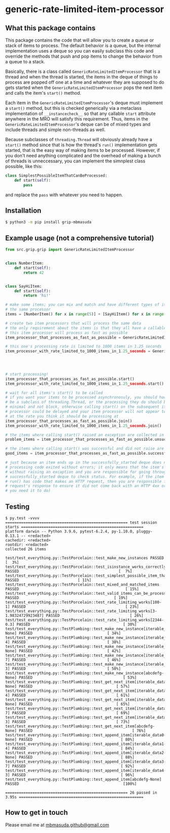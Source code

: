 # generic-rate-limited-item-processor

## What this package contains

This package contains the code that will allow you to create a queue or stack
of items to process. The default behavior is a queue, but the internal implementation
uses a deque so you can easily subclass this code and override the methods that
push and pop items to change the behavior from a queue to a stack.

Basically, there is a class called `GenericRateLimitedItemProcessor` that is a
thread and when the thread is started, the items in the deque of things to process
are popped off one at a time and whatever they are supposed to do gets started
when the `GenericRateLimitedItemProcessor` pops the next item and calls the item's
`start()` method.

Each item in the `GenericRateLimitedItemProcessor`'s deque must implement a `start()`
method, but this is checked generically via a metaclass implementation of
`__instancecheck__` so that any callable `start` attribute anywhere in the MRO will
satisfy this requirement. Thus, items in the `GenericRateLimitedItemProcessor`'s deque
can be of mixed types and include threads and simple non-threads as well.

Because subclasses of `threading.Thread` will obviously already have a `start()` method
since that is how the thread's `run()` implementation gets started, that is the easy
way of making items to be processed. However, if you don't need anything complicated
and the overhead of making a bunch of threads is unneccessary, you can implement the
simnplest class possible, like this:

```python
class SimplestPossibleItemThatCanBeProcessed:
    def start(self):
        pass
```

and replace the `pass` with whatever you need to happen.


## Installation

```bash
$ python3 -m pip install grip-mbmasuda
```


## Example usage (not a comprehensive tutorial)

```python
from src.grip.grip import GenericRateLimitedItemProcessor


class NumberItem:
    def start(self):
        return 42


class SayHiItem:
    def start(self):
        return 'hi!'

# make some items; you can mix and match and have different types of items processed by
# the same processor
items = [NumberItem() for x in range(5)] + [SayHiItem() for x in range(5)]

# create two item processors that will process the same data
# the only requirement about the items is that they all have a callable start() method
# this item processor will process as fast as possible
item_processor_that_processes_as_fast_as_possible = GenericRateLimitedItemProcessor(iterable=items)

# this one's processing rate is limited to 1000 items in 1.25 seconds
item_processor_with_rate_limited_to_1000_items_in_1.25_seconds = GenericRateLimitedItemProcessor(iterable=items,
                                                                                                 num_items=1000,
                                                                                                 num_seconds=1.25)


# start processing!
item_processor_that_processes_as_fast_as_possible.start()
item_processor_with_rate_limited_to_1000_items_in_1.25_seconds.start()

# wait for all items's start() to be called
# if you want your items to be processed asynchronosuly, you should have your items
# be a subclass of threading.Thread, or the processing they do should be extremely
# minimal and not block, otherwise calling start() on the subsequent items in the item
# processor could be delayed and your item processor will not appear to be processing
# at the rate you think it should be processing at
item_processor_that_processes_as_fast_as_possible.join()
item_processor_with_rate_limited_to_1000_items_in_1.25_seconds.join()

# the items where calling start() raised an exception are collected in this deque
problem_items = item_processor_that_processes_as_fast_as_possible.unsuccessfully_started

# the items where calling start() was successful and did not raise are collected in this deque
good_items = item_processor_that_processes_as_fast_as_possible.successfully_started

# just because an item ends up in the successfully_started deque does not mean your item's
# processing code exited without errors; it only means that the item's start() was called
# without raising an excaption and you are responsible for going through the items in the
# successfully_started deque to check status. For example, if the item is a thread whose
# run() has code that makes an HTTP request, then you are responsible for checking the
# request's response to ensure it did not come back with an HTTP 4xx or 5xx (or whatever
# you need it to do)
```


## Testing


```text
$ py.test -vvvv
====================================================== test session starts ======================================================
platform darwin -- Python 3.9.6, pytest-6.2.4, py-1.10.0, pluggy-0.13.1 -- <redacted>
cachedir: <redacted>
rootdir: <redacted>
collected 26 items

test/test_everything.py::TestPorcelain::test_make_new_instances PASSED                                                    [  3%]
test/test_everything.py::TestPorcelain::test_isinstance_works_correctly PASSED                                            [  7%]
test/test_everything.py::TestPorcelain::test_simplest_possible_item_that_can_be_processed PASSED                          [ 11%]
test/test_everything.py::TestPorcelain::test_mixed_and_matched_items PASSED                                               [ 15%]
test/test_everything.py::TestPorcelain::test_valid_items_can_be_processed PASSED                                          [ 19%]
test/test_everything.py::TestPorcelain::test_rate_limiting_works[100-1] PASSED                                            [ 23%]
test/test_everything.py::TestPorcelain::test_rate_limiting_works[3-1.98324729923487] PASSED                               [ 26%]
test/test_everything.py::TestPorcelain::test_rate_limiting_works[2344-0.3] PASSED                                         [ 30%]
test/test_everything.py::TestPlumbing::test_make_new_instance[iterable_data0-None] PASSED                                 [ 34%]
test/test_everything.py::TestPlumbing::test_make_new_instance[iterable_data1-4] PASSED                                    [ 38%]
test/test_everything.py::TestPlumbing::test_make_new_instance[iterable_data2-None] PASSED                                 [ 42%]
test/test_everything.py::TestPlumbing::test_make_new_instance[iterable_data3-7] PASSED                                    [ 46%]
test/test_everything.py::TestPlumbing::test_make_new_instance[iterable_data4-3] PASSED                                    [ 50%]
test/test_everything.py::TestPlumbing::test_make_new_instance[abcdefg-None] PASSED                                        [ 53%]
test/test_everything.py::TestPlumbing::test_get_next_item[iterable_data0-None] PASSED                                     [ 57%]
test/test_everything.py::TestPlumbing::test_get_next_item[iterable_data1-4] PASSED                                        [ 61%]
test/test_everything.py::TestPlumbing::test_get_next_item[iterable_data2-None] PASSED                                     [ 65%]
test/test_everything.py::TestPlumbing::test_get_next_item[iterable_data3-7] PASSED                                        [ 69%]
test/test_everything.py::TestPlumbing::test_get_next_item[iterable_data4-3] PASSED                                        [ 73%]
test/test_everything.py::TestPlumbing::test_get_next_item[abcdefg-None] PASSED                                            [ 76%]
test/test_everything.py::TestPlumbing::test_append_item[iterable_data0-None] PASSED                                       [ 80%]
test/test_everything.py::TestPlumbing::test_append_item[iterable_data1-4] PASSED                                          [ 84%]
test/test_everything.py::TestPlumbing::test_append_item[iterable_data2-None] PASSED                                       [ 88%]
test/test_everything.py::TestPlumbing::test_append_item[iterable_data3-7] PASSED                                          [ 92%]
test/test_everything.py::TestPlumbing::test_append_item[iterable_data4-3] PASSED                                          [ 96%]
test/test_everything.py::TestPlumbing::test_append_item[abcdefg-None] PASSED                                              [100%]

====================================================== 26 passed in 3.95s =======================================================
```



## How to get in touch

Please email me at <mbmasuda.github@gmail.com>
